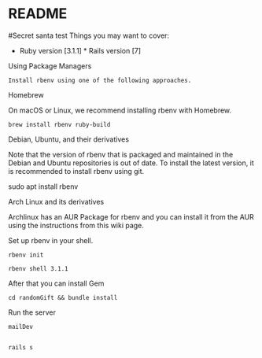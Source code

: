 # README

#Secret santa test
Things you may want to cover:

* Ruby version [3.1.1]  * Rails version [7]

Using Package Managers

    Install rbenv using one of the following approaches.

Homebrew

On macOS or Linux, we recommend installing rbenv with Homebrew.

    brew install rbenv ruby-build

Debian, Ubuntu, and their derivatives

Note that the version of rbenv that is packaged and maintained in the Debian and Ubuntu repositories is out of date. To install the latest version, it is recommended to install rbenv using git.

sudo apt install rbenv

Arch Linux and its derivatives

Archlinux has an AUR Package for rbenv and you can install it from the AUR using the instructions from this wiki page.

Set up rbenv in your shell.

    rbenv init

    rbenv shell 3.1.1


After that you can install Gem

    cd randomGift && bundle install


Run the server

    mailDev


    rails s 

